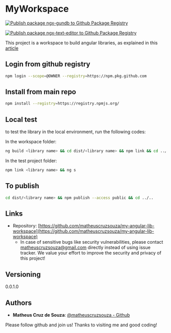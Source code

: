 # MyWorkspace

[![Publish package ngx-gundb to Github Package Registry](https://github.com/matheuscruzsouza/my-angular-lib-workspace/actions/workflows/ngx-gundb.yaml/badge.svg?branch=main)](https://github.com/matheuscruzsouza/my-angular-lib-workspace/actions/workflows/ngx-gundb.yaml)

[![Publish package ngx-text-editor to Github Package Registry](https://github.com/matheuscruzsouza/my-angular-lib-workspace/actions/workflows/ngx-text-editor.yaml/badge.svg?branch=main)](https://github.com/matheuscruzsouza/my-angular-lib-workspace/actions/workflows/ngx-text-editor.yaml)

This project is a workspace to build angular libraries, as explained in this [article](https://angular.io/guide/creating-libraries)

## Login from github registry

```bash
npm login --scope=@OWNER --registry=https://npm.pkg.github.com
```

## Install from main repo

```bash
npm install --registry=https://registry.npmjs.org/ 
```

## Local test

to test the library in the local environment, run the following codes:

In the workspace folder:

```sh
ng build <library name> && cd dist/<library name> && npm link && cd ../..
```

In the test project folder:

```sh
npm link <library name> && ng s
```

## To publish

```sh
cd dist/<library name> && npm publish --access public && cd ../..
```

## Links

- Repository: [https://github.com/matheuscruzsouza/my-angular-lib-workspace](https://github.com/matheuscruzsouza/my-angular-lib-workspace)
  - In case of sensitive bugs like security vulnerabilities, please contact
    matheuscruzsouza@gmail.com directly instead of using issue tracker. We value your effort
    to improve the security and privacy of this project!

## Versioning

0.0.1.0

## Authors

- **Matheus Cruz de Souza**: [@matheuscruzsouza - Github](https://github.com/matheuscruzsouza)

Please follow github and join us!
Thanks to visiting me and good coding!
